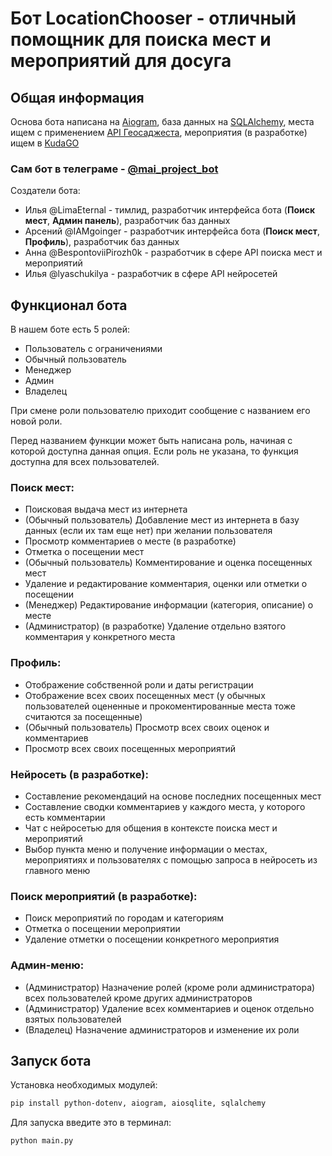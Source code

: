 # Бот LocationChooser - отличный помощник для поиска мест и мероприятий для досуга

## Общая информация
Основа бота написана на [Aiogram](https://aiogram.dev/), база данных на [SQLAlchemy](https://www.sqlalchemy.org/), места ищем с применением [API Геосаджеста](https://yandex.ru/maps-api/docs/suggest-api/index.html), мероприятия (в разработке) ищем в [KudaGO](https://docs.kudago.com/api/)

### Сам бот в телеграме - [@mai_project_bot](https://t.me/mai_project_bot)

Создатели бота:
- Илья @LimaEternal - тимлид, разработчик интерфейса бота (**Поиск мест**, **Админ панель**), разработчик баз данных
- Арсений @IAMgoinger -  разработчик интерфейса бота (**Поиск мест**, **Профиль**), разработчик баз данных
- Анна @BespontoviiPirozh0k  - разработчик в сфере API поиска мест и мероприятий
- Илья @lyaschukilya - разработчик в сфере API нейросетей


## Функционал бота
В нашем боте есть 5 ролей:
- Пользователь с ограничениями
- Обычный пользователь
- Менеджер
- Админ
- Владелец

При смене роли пользователю приходит сообщение с названием его новой роли.

Перед названием функции может быть написана роль, начиная с которой доступна данная опция. Если роль не указана, то функция доступна для всех пользователей.

### Поиск мест:
- Поисковая выдача мест из интернета
- (Обычный пользователь) Добавление мест из интернета в базу данных (если их там еще нет) при желании пользователя
- Просмотр комментариев о месте (в разработке)
- Отметка о посещении мест
- (Обычный пользователь) Комментирование и оценка посещенных мест
- Удаление и редактирование комментария, оценки или отметки о посещении
- (Менеджер) Редактирование информации (категория, описание) о месте
- (Администратор) (в разработке) Удаление отдельно взятого комментария у конкретного места

### Профиль:
- Отображение собственной роли и даты регистрации
- Отображение всех своих посещенных мест (у обычных пользователей оцененные и прокоментированные места тоже считаются за посещенные)
- (Обычный пользователь) Просмотр всех своих оценок и комментариев
- Просмотр всех своих посещенных мероприятий

### Нейросеть (в разработке):
- Составление рекомендаций на основе последних посещенных мест
- Составление сводки комментариев у каждого места, у которого есть комментарии
- Чат с нейросетью для общения в контексте поиска мест и мероприятий
- Выбор пункта меню и получение информации о местах, мероприятиях и пользователях с помощью запроса в нейросеть из главного меню

### Поиск мероприятий (в разработке):
- Поиск мероприятий по городам и категориям
- Отметка о посещении мероприятии
- Удаление отметки о посещении конкретного мероприятия

### Админ-меню:
- (Администратор) Назначение ролей (кроме роли администратора) всех пользователей кроме других администраторов
- (Администратор) Удаление всех комментариев и оценок отдельно взятых пользователей
- (Владелец) Назначение администраторов и изменение их роли 

## Запуск бота

Установка необходимых модулей:
```bash
pip install python-dotenv, aiogram, aiosqlite, sqlalchemy
```

Для запуска введите это в терминал: 
```bash
python main.py
```


